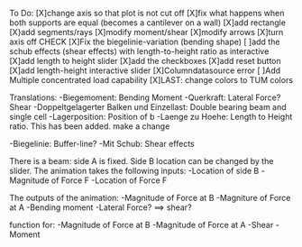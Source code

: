 To Do:
[X]change axis so that plot is not cut off
[X]fix what happens when both supports are equal (becomes a cantilever on a wall)
	[X]add rectangle
	[X}add segments/rays
	[X]modify moment/shear
	[X]modify arrows
[X]turn axis off CHECK
[X]Fix the biegelinie-variation (bending shape)
[ ]add the schub effects (shear effects) with length-to-height ratio as interactive
[X]add length to height slider
[X]add the checkboxes
[X]add reset button
[X]add length-height interactive slider
[X]Columndatasource error
[ ]Add Multiple concentrated load capability
[X]LAST: change colors to TUM colors



Translations:
-Biegemoment: Bending Moment
-Querkraft: Lateral Force? Shear
-Doppeltgelagerter Balken und Einzellast: Double bearing beam and single cell
-Lagerposition: Position of b
-Laenge zu Hoehe: Length to Height ratio. This has been added. make a change

-Biegelinie: Buffer-line?
-Mit Schub: Shear effects

There is a beam: side A is fixed. Side B location can be changed by the slider. The animation takes the following inputs:
	-Location of side B
	-Magnitude of Force F
	-Location of Force F

The outputs of the animation:
	-Magnitude of Force at B
	-Magniture of Force at A
	-Bending moment
	-Lateral Force?	==> shear?

function for:
	-Magnitude of Force at B
	-Magnitude of Force at A
	-Shear
	-Moment
